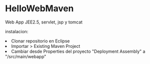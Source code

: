 # HelloWebMaven
Web App JEE2.5, servlet, jsp y tomcat


instalacion:


<li>Clonar repositorio en Eclipse</li>
<li>Importar > Existing Maven Project</li>
<li>Cambiar desde Properties del proyecto "Deployment Assembly" a "/src/main/webapp"</li>



